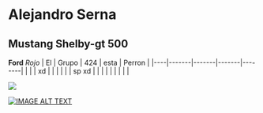 # Alejandro Serna
## Mustang Shelby-gt 500
**Ford** 
_Rojo_ 
| El | Grupo | 424   | esta  | Perron |
|----|-------|-------|-------|--------|
|    |       | xd    |       |        |
|    |       | sp xd |       |        |
|    |       |       |       |        |

![](https://ggan.us/wp-content/uploads/ford-mustang-shelby-gt500-rouge-1967-fond-ecran-hd-wallpaper.jpg)

[![IMAGE ALT TEXT](http://img.youtube.com/vi/yDWrU3OrQ6M/0.jpg)](http://www.youtube.com/watch?v=yDWrU3OrQ6M "Mustang Test")
